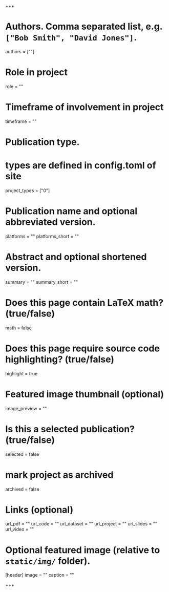 +++

# Authors. Comma separated list, e.g. `["Bob Smith", "David Jones"]`.
authors = [""]

# Role in project
role = ""

# Timeframe of involvement in project
timeframe = ""

# Publication type.
# types are defined in config.toml of site
project_types = ["0"]

# Publication name and optional abbreviated version.
platforms = ""
platforms_short = ""

# Abstract and optional shortened version.
summary = ""
summary_short = ""

# Does this page contain LaTeX math? (true/false)
math = false

# Does this page require source code highlighting? (true/false)
highlight = true

# Featured image thumbnail (optional)
image_preview = ""

# Is this a selected publication? (true/false)
selected = false

# mark project as archived
archived = false

# Links (optional)
url_pdf = ""
url_code = ""
url_dataset = ""
url_project = ""
url_slides = ""
url_video = ""

# Optional featured image (relative to `static/img/` folder).
[header]
image = ""
caption = ""

+++
